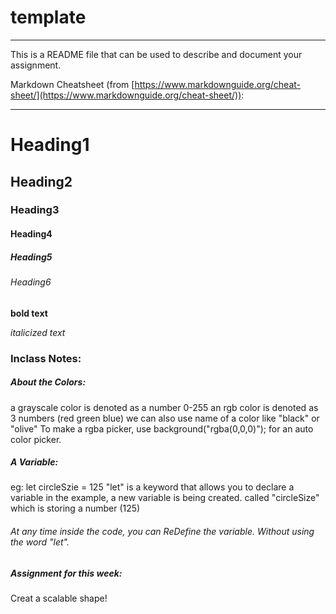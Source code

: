 # template

---

This is a README file that can be used to describe and document your assignment.

Markdown Cheatsheet (from [https://www.markdownguide.org/cheat-sheet/](https://www.markdownguide.org/cheat-sheet/)):

---

# Heading1
## Heading2
### Heading3
#### Heading4
##### Heading5
###### Heading6

**bold text**

*italicized text*

### Inclass Notes:

##### About the Colors:
a grayscale color is denoted as a number 0-255
an rgb color is denoted as 3 numbers (red green blue)
we can also use name of a color like "black" or "olive"
To make a rgba picker, use background("rgba(0,0,0)"); for an auto color picker.

##### A Variable:
eg: let circleSzie = 125
"let" is a keyword that allows you to declare a variable
in the example, a new variable is being created. 
called "circleSize" which is storing a number (125)
###### At any time inside the code, you can ReDefine the variable. Without using the word "let".

##### Assignment for this week:
Creat a scalable shape!